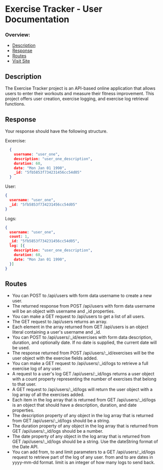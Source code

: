 # Exercise Tracker - User Documentation
### Overview:
- [Description](#description)
- [Response](#response)
- [Routes](#routes)
- [Visit Site](https://obn-excercise-tracker.onrender.com/)


## Description
The Exercise Tracker project is an API-based online application that allows users to enter their workouts and measure their fitness improvement. This project offers user creation, exercise logging, and exercise log retrieval functions.

## Response
Your response should have the following structure.

Excercise: 
```json
  {
    username: "user_one",
    description: "user_one_description",
    duration: 60,
    date: "Mon Jan 01 1990",
    _id: "5fb5853f734231456cc54d05"
  }
```

User:
```json
{
  username: "user_one",
  _id: "5fb5853f734231456cc54d05"
}
```
Logs:
```json
{
  username: "user_one",
  count: 1,
  _id: "5fb5853f734231456cc54d05",
  log: [{
    description: "user_one_description",
    duration: 60,
    date: "Mon Jan 01 1990",
  }]
}
```

## Routes

* You can POST to /api/users with form data username to create a new user.
* The returned response from POST /api/users with form data username will be an object with username and _id properties.
* You can make a GET request to /api/users to get a list of all users.
* The GET request to /api/users returns an array.
* Each element in the array returned from GET /api/users is an object literal containing a user's username and _id.
* You can POST to /api/users/:_id/exercises with form data description, duration, and optionally date. If no date is supplied, the current date will be used.
* The response returned from POST /api/users/:_id/exercises will be the user object with the exercise fields added.
* You can make a GET request to /api/users/:_id/logs to retrieve a full exercise log of any user.
* A request to a user's log GET /api/users/:_id/logs returns a user object with a count property representing the number of exercises that belong to that user.
* A GET request to /api/users/:_id/logs will return the user object with a log array of all the exercises added.
* Each item in the log array that is returned from GET /api/users/:_id/logs is an object that should have a description, duration, and date properties.
* The description property of any object in the log array that is returned from GET /api/users/:_id/logs should be a string.
* The duration property of any object in the log array that is returned from GET /api/users/:_id/logs should be a number.
* The date property of any object in the log array that is returned from GET /api/users/:_id/logs should be a string. Use the dateString format of the Date API.
* You can add from, to and limit parameters to a GET /api/users/:_id/logs request to retrieve part of the log of any user. from and to are dates in yyyy-mm-dd format. limit is an integer of how many logs to send back.

